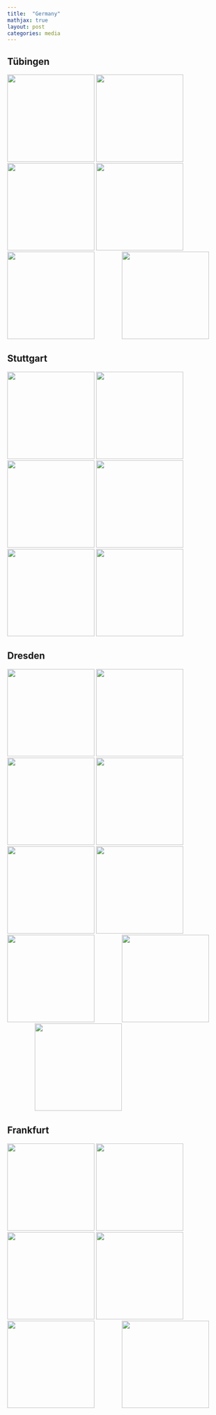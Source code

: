```yaml
---
title:  "Germany"
mathjax: true
layout: post
categories: media
---
```


## Tübingen

<img src="https://github.com/ZhichenOu/ZhichenOu.github.io/assets/140627294/4f7bf54d-8ad3-4b94-ad26-926b09b95ee9" width="200">
<img src="https://github.com/ZhichenOu/ZhichenOu.github.io/assets/140627294/c8e45fac-0490-425f-8d2e-480f0cf1f2c3" width="200">
<img src="https://github.com/ZhichenOu/ZhichenOu.github.io/assets/140627294/e81b4e6f-d40b-4eac-8825-0b6069bf145f" width="200">
<img src="https://github.com/ZhichenOu/ZhichenOu.github.io/assets/140627294/c444f8a8-725f-44c2-8c73-cb41edfae2b3" width="200">&nbsp;&nbsp;&nbsp;&nbsp;&nbsp;&nbsp;&nbsp;&nbsp;&nbsp;&nbsp;&nbsp;&nbsp;&nbsp;&nbsp;&nbsp;
<img src="https://github.com/ZhichenOu/ZhichenOu.github.io/assets/140627294/f37948f6-027e-4d1a-9aae-69213468b82b" width="200">&nbsp;&nbsp;&nbsp;&nbsp;&nbsp;&nbsp;&nbsp;&nbsp;&nbsp;&nbsp;&nbsp;&nbsp;&nbsp;&nbsp;&nbsp;
<img src="https://github.com/ZhichenOu/ZhichenOu.github.io/assets/140627294/4cb4a55f-e445-44c5-bafb-e0a42d2c74e3" width="200">

## Stuttgart

<img src="https://github.com/ZhichenOu/ZhichenOu.github.io/assets/140627294/fb86fb15-fc56-406d-a821-857e2ce6f981" width="200">
<img src="https://github.com/ZhichenOu/ZhichenOu.github.io/assets/140627294/efaea4b9-23e5-437f-ba4a-855f0d331d8e" width="200">
<img src="https://github.com/ZhichenOu/ZhichenOu.github.io/assets/140627294/697e578a-52f6-4d92-97a2-d90153307b9f" width="200">
<img src="https://github.com/ZhichenOu/ZhichenOu.github.io/assets/140627294/f3ba2150-5cab-4fdf-bab8-394cf5a6120f" width="200">
<img src="https://github.com/ZhichenOu/ZhichenOu.github.io/assets/140627294/1a772602-2c94-4178-b2d7-ce9394e54b66" width="200">
<img src="https://github.com/ZhichenOu/ZhichenOu.github.io/assets/140627294/33a0ac7f-c31e-4d0e-8e0d-99df28f2bf67" width="200">

## Dresden

<img src="https://github.com/ZhichenOu/ZhichenOu.github.io/assets/140627294/b47a6c11-2094-42be-8772-7b6a04274069" width="200">
<img src="https://github.com/ZhichenOu/ZhichenOu.github.io/assets/140627294/693a14bc-a94e-4325-bee9-9b2f76a2e546" width="200">
<img src="https://github.com/ZhichenOu/ZhichenOu.github.io/assets/140627294/76131023-98f5-4e65-8990-ec1be615fe6e" width="200">
<img src="https://github.com/ZhichenOu/ZhichenOu.github.io/assets/140627294/297d3550-cd66-4491-9105-d6ab635c0b96" width="200">
<img src="https://github.com/ZhichenOu/ZhichenOu.github.io/assets/140627294/4e8f435c-d12c-430c-a926-421320293967" width="200">
<img src="https://github.com/ZhichenOu/ZhichenOu.github.io/assets/140627294/c091d819-4ed4-4902-aa5a-e63ccae0622d" width="200">
<img src="https://github.com/ZhichenOu/ZhichenOu.github.io/assets/140627294/21b29d7b-8798-4c96-90bc-6bc042b72768" width="200">&nbsp;&nbsp;&nbsp;&nbsp;&nbsp;&nbsp;&nbsp;&nbsp;&nbsp;&nbsp;&nbsp;&nbsp;&nbsp;&nbsp;&nbsp;
<img src="https://github.com/ZhichenOu/ZhichenOu.github.io/assets/140627294/eecba292-37a9-45b6-8f7d-f24f665703ef" width="200">&nbsp;&nbsp;&nbsp;&nbsp;&nbsp;&nbsp;&nbsp;&nbsp;&nbsp;&nbsp;&nbsp;&nbsp;&nbsp;&nbsp;&nbsp;
<img src="https://github.com/ZhichenOu/ZhichenOu.github.io/assets/140627294/4f87cbd9-af00-4577-b849-1b5b943edb63" width="200">

## Frankfurt

<img src="https://github.com/ZhichenOu/ZhichenOu.github.io/assets/140627294/1aef7c43-691b-4602-b11b-3a6d4b694959" width="200">
<img src="https://github.com/ZhichenOu/ZhichenOu.github.io/assets/140627294/9e408d4a-788a-47b3-9b31-c0b36f3bd4ed" width="200">
<img src="https://github.com/ZhichenOu/ZhichenOu.github.io/assets/140627294/55c50db6-ffe7-4f9b-a8a9-831ad42d92dd" width="200">
<img src="https://github.com/ZhichenOu/ZhichenOu.github.io/assets/140627294/ee741e0f-9674-455b-b421-5299a2aef3e2" width="200">&nbsp;&nbsp;&nbsp;&nbsp;&nbsp;&nbsp;&nbsp;&nbsp;&nbsp;&nbsp;&nbsp;&nbsp;&nbsp;&nbsp;&nbsp;
<img src="https://github.com/ZhichenOu/ZhichenOu.github.io/assets/140627294/3b03e048-f667-434e-9f7c-a5590d8d3599" width="200">&nbsp;&nbsp;&nbsp;&nbsp;&nbsp;&nbsp;&nbsp;&nbsp;&nbsp;&nbsp;&nbsp;&nbsp;&nbsp;&nbsp;&nbsp;
<img src="https://github.com/ZhichenOu/ZhichenOu.github.io/assets/140627294/e0674204-1a01-4bbc-8137-0c753d81bf37" width="200">
